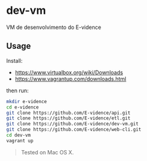# dev-vm
VM de desenvolvimento do E-vidence

## Usage

Install:

 * https://www.virtualbox.org/wiki/Downloads
 * https://www.vagrantup.com/downloads.html

then run:

```bash
mkdir e-vidence
cd e-vidence
git clone https://github.com/E-vidence/api.git
git clone https://github.com/E-vidence/etl.git
git clone https://github.com/E-vidence/dev-vm.git
git clone https://github.com/E-vidence/web-cli.git
cd dev-vm
vagrant up
```

> Tested on Mac OS X.